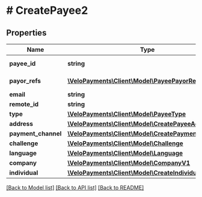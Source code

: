 # # CreatePayee2

## Properties

Name | Type | Description | Notes
------------ | ------------- | ------------- | -------------
**payee_id** | **string** |  | [optional] [readonly] 
**payor_refs** | [**\VeloPayments\Client\Model\PayeePayorRef2[]**](PayeePayorRef2.md) |  | [optional] [readonly] 
**email** | **string** |  | 
**remote_id** | **string** |  | 
**type** | [**\VeloPayments\Client\Model\PayeeType**](PayeeType.md) |  | 
**address** | [**\VeloPayments\Client\Model\CreatePayeeAddress2**](CreatePayeeAddress2.md) |  | 
**payment_channel** | [**\VeloPayments\Client\Model\CreatePaymentChannel2**](CreatePaymentChannel2.md) |  | [optional] 
**challenge** | [**\VeloPayments\Client\Model\Challenge**](Challenge.md) |  | [optional] 
**language** | [**\VeloPayments\Client\Model\Language**](Language.md) |  | [optional] 
**company** | [**\VeloPayments\Client\Model\CompanyV1**](CompanyV1.md) |  | [optional] 
**individual** | [**\VeloPayments\Client\Model\CreateIndividual2**](CreateIndividual2.md) |  | [optional] 

[[Back to Model list]](../../README.md#documentation-for-models) [[Back to API list]](../../README.md#documentation-for-api-endpoints) [[Back to README]](../../README.md)


